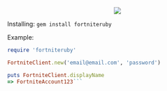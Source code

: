 <center><img src="https://i.imgur.com/q6gLoaU.png"></center>

Installing:
```gem install fortniteruby```

Example:
```ruby
require 'fortniteruby'

FortniteClient.new('email@email.com', 'password')

puts FortniteClient.displayName
=> FortniteAccount123```
